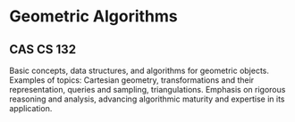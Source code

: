 # Geometric Algorithms
## CAS CS 132

Basic concepts, data structures, and algorithms for geometric objects. Examples of topics: Cartesian geometry, transformations and their representation, queries and sampling, triangulations. Emphasis on rigorous reasoning and analysis, advancing algorithmic maturity and expertise in its application.